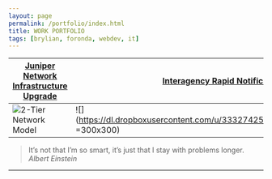 ```yaml
---
layout: page
permalink: /portfolio/index.html
title: WORK PORTFOLIO
tags: [brylian, foronda, webdev, it]
---
```


[Juniper Network Infrastructure Upgrade](http://brylianforonda.com/it/2016/05/network-infrastructure-upgrade-overview) | [Interagency Rapid Notification System]()
------------------------------------------------- | ----------------------------------------------
![2-Tier Network Model](https://dl.dropboxusercontent.com/u/33327425/images/it/2-Tier_Network_Design.png) | ![](https://dl.dropboxusercontent.com/u/33327425/images/irns/IRNS_Notification_1.gif =300x300)

 > It’s not that I’m so smart, it’s just that I stay with problems longer. 
<cite>Albert Einstein</cite>
___

